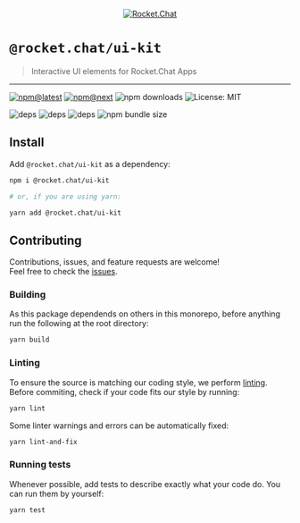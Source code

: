 <!--header-->

<p align="center">
  <a href="https://rocket.chat" title="Rocket.Chat">
    <img src="https://github.com/RocketChat/Rocket.Chat.Artwork/raw/master/Logos/2020/png/logo-horizontal-red.png" alt="Rocket.Chat" />
  </a>
</p>

# `@rocket.chat/ui-kit`

> Interactive UI elements for Rocket.Chat Apps

---

[![npm@latest](https://img.shields.io/npm/v/@rocket.chat/ui-kit/latest?style=flat-square)](https://www.npmjs.com/package/@rocket.chat/ui-kit/v/latest) [![npm@next](https://img.shields.io/npm/v/@rocket.chat/ui-kit/next?style=flat-square)](https://www.npmjs.com/package/@rocket.chat/ui-kit/v/next) ![npm downloads](https://img.shields.io/npm/dw/@rocket.chat/ui-kit?style=flat-square) ![License: MIT](https://img.shields.io/npm/l/@rocket.chat/ui-kit?style=flat-square)

![deps](https://img.shields.io/librariesio/release/npm/@rocket.chat/ui-kit?style=flat-square) ![deps](https://img.shields.io/librariesio/release/npm/@rocket.chat/ui-kit?style=flat-square) ![deps](https://img.shields.io/librariesio/release/npm/@rocket.chat/ui-kit?style=flat-square) ![npm bundle size](https://img.shields.io/bundlephobia/min/@rocket.chat/ui-kit?style=flat-square)

<!--/header-->

## Install

<!--install-->

Add `@rocket.chat/ui-kit` as a dependency:

```sh
npm i @rocket.chat/ui-kit

# or, if you are using yarn:

yarn add @rocket.chat/ui-kit
```

<!--/install-->

## Contributing

<!--contributing(msg)-->

Contributions, issues, and feature requests are welcome!<br />
Feel free to check the [issues](https://github.com/RocketChat/fuselage/issues).

<!--/contributing(msg)-->

### Building

As this package dependends on others in this monorepo, before anything run the following at the root directory:

<!--yarn(build)-->

```sh
yarn build
```

<!--/yarn(build)-->

### Linting

To ensure the source is matching our coding style, we perform [linting](<https://en.wikipedia.org/wiki/Lint_(software)>).
Before commiting, check if your code fits our style by running:

<!--yarn(lint)-->

```sh
yarn lint
```

<!--/yarn(lint)-->

Some linter warnings and errors can be automatically fixed:

<!--yarn(lint-and-fix)-->

```sh
yarn lint-and-fix
```

<!--/yarn(lint-and-fix)-->

### Running tests

Whenever possible, add tests to describe exactly what your code do. You can run them by yourself:

<!--yarn(test)-->

```sh
yarn test
```

<!--/yarn(test)-->

